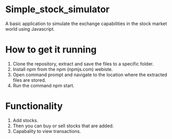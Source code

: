 # Simple_stock_simulator
A basic application to simulate the exchange capabilities in the stock market world using Javascript.

# How to get it running
1) Clone the repository, extract and save the files to a specific folder.
2) Install npm from the npm (npmjs.com) webiste.
3) Open command prompt and navigate to the location where the extracted files are stored.
4) Run the command npm start.

# Functionality 
1) Add stocks.
2) Then you can buy or sell stocks that are added.
3) Capabality to view transactions. 
